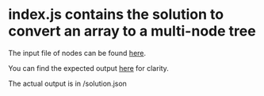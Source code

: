 # index.js contains the solution to convert an array to a multi-node tree
The input file of nodes can be found [here](/input/nodes.json).

You can find the expected output [here](/output/expected-tree.json) for clarity.

The actual output is in /solution.json 

